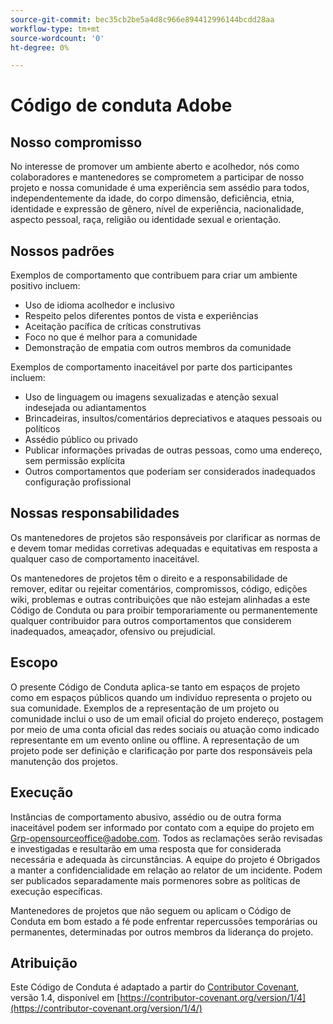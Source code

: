 ```yaml
---
source-git-commit: bec35cb2be5a4d8c966e894412996144bcdd28aa
workflow-type: tm+mt
source-wordcount: '0'
ht-degree: 0%

---
```

# Código de conduta Adobe

## Nosso compromisso

No interesse de promover um ambiente aberto e acolhedor, nós como
colaboradores e mantenedores se comprometem a participar de nosso projeto e
nossa comunidade é uma experiência sem assédio para todos, independentemente da idade, do corpo
dimensão, deficiência, etnia, identidade e expressão de gênero, nível de experiência,
nacionalidade, aspecto pessoal, raça, religião ou identidade sexual e
orientação.

## Nossos padrões

Exemplos de comportamento que contribuem para criar um ambiente positivo
incluem:

* Uso de idioma acolhedor e inclusivo
* Respeito pelos diferentes pontos de vista e experiências
* Aceitação pacífica de críticas construtivas
* Foco no que é melhor para a comunidade
* Demonstração de empatia com outros membros da comunidade

Exemplos de comportamento inaceitável por parte dos participantes incluem:

* Uso de linguagem ou imagens sexualizadas e atenção sexual indesejada ou
adiantamentos
* Brincadeiras, insultos/comentários depreciativos e ataques pessoais ou políticos
* Assédio público ou privado
* Publicar informações privadas de outras pessoas, como uma
endereço, sem permissão explícita
* Outros comportamentos que poderiam ser considerados inadequados
configuração profissional

## Nossas responsabilidades

Os mantenedores de projetos são responsáveis por clarificar as normas de
e devem tomar medidas corretivas adequadas e equitativas em
resposta a qualquer caso de comportamento inaceitável.

Os mantenedores de projetos têm o direito e a responsabilidade de remover, editar ou
rejeitar comentários, compromissos, código, edições wiki, problemas e outras contribuições
que não estejam alinhadas a este Código de Conduta ou para proibir temporariamente ou
permanentemente qualquer contribuidor para outros comportamentos que considerem inadequados,
ameaçador, ofensivo ou prejudicial.

## Escopo

O presente Código de Conduta aplica-se tanto em espaços de projeto como em espaços públicos
quando um indivíduo representa o projeto ou sua comunidade. Exemplos de
a representação de um projeto ou comunidade inclui o uso de um email oficial do projeto
endereço, postagem por meio de uma conta oficial das redes sociais ou atuação como indicado
representante em um evento online ou offline. A representação de um projeto pode ser
definição e clarificação por parte dos responsáveis pela manutenção dos projetos.

## Execução

Instâncias de comportamento abusivo, assédio ou de outra forma inaceitável podem ser
informado por contato com a equipe do projeto em Grp-opensourceoffice@adobe.com. Todos
as reclamações serão revisadas e investigadas e resultarão em uma resposta que
for considerada necessária e adequada às circunstâncias. A equipe do projeto é
Obrigados a manter a confidencialidade em relação ao relator de um incidente.
Podem ser publicados separadamente mais pormenores sobre as políticas de execução específicas.

Mantenedores de projetos que não seguem ou aplicam o Código de Conduta em bom estado
a fé pode enfrentar repercussões temporárias ou permanentes, determinadas por outros
membros da liderança do projeto.

## Atribuição

Este Código de Conduta é adaptado a partir do [Contributor Covenant](https://contributor-covenant.org), versão 1.4,
disponível em [https://contributor-covenant.org/version/1/4](https://contributor-covenant.org/version/1/4/)
